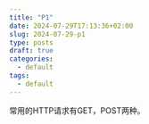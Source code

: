 ```yaml
---
title: "P1"
date: 2024-07-29T17:13:36+02:00
slug: 2024-07-29-p1
type: posts
draft: true
categories:
  - default
tags:
  - default
---
```


常用的HTTP请求有GET，POST两种。